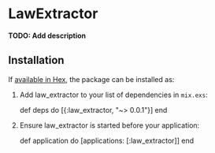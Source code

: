 # LawExtractor

**TODO: Add description**

## Installation

If [available in Hex](https://hex.pm/docs/publish), the package can be installed as:

  1. Add law_extractor to your list of dependencies in `mix.exs`:

        def deps do
          [{:law_extractor, "~> 0.0.1"}]
        end

  2. Ensure law_extractor is started before your application:

        def application do
          [applications: [:law_extractor]]
        end
